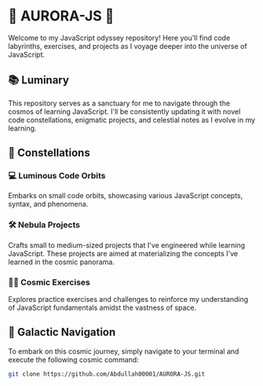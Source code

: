 # 🌟 AURORA-JS 🌟

Welcome to my JavaScript odyssey repository! Here you'll find code labyrinths, exercises, and projects as I voyage deeper into the universe of JavaScript.

## 📚 Luminary

This repository serves as a sanctuary for me to navigate through the cosmos of learning JavaScript. I'll be consistently updating it with novel code constellations, enigmatic projects, and celestial notes as I evolve in my learning.

## 🌌 Constellations

### 💻 Luminous Code Orbits

Embarks on small code orbits, showcasing various JavaScript concepts, syntax, and phenomena.

### 🛠️ Nebula Projects

Crafts small to medium-sized projects that I've engineered while learning JavaScript. These projects are aimed at materializing the concepts I've learned in the cosmic panorama.

### 🏋️‍♀️ Cosmic Exercises

Explores practice exercises and challenges to reinforce my understanding of JavaScript fundamentals amidst the vastness of space.

## 🚀 Galactic Navigation

To embark on this cosmic journey, simply navigate to your terminal and execute the following cosmic command:

```bash
git clone https://github.com/Abdullah00001/AURORA-JS.git

